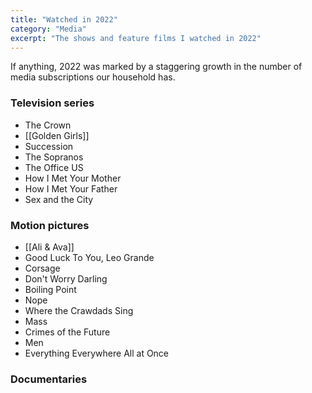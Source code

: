 ```yaml
---
title: "Watched in 2022"
category: "Media"
excerpt: "The shows and feature films I watched in 2022"
---
```

If anything, 2022 was marked by a staggering growth in the number of media subscriptions our household has.

### Television series
- The Crown
- [[Golden Girls]]
- Succession
- The Sopranos
- The Office US
- How I Met Your Mother
- How I Met Your Father
- Sex and the City

### Motion pictures
- [[Ali & Ava]]
- Good Luck To You, Leo Grande
- Corsage
- Don't Worry Darling
- Boiling Point
- Nope
- Where the Crawdads Sing
- Mass
- Crimes of the Future
- Men
- Everything Everywhere All at Once

### Documentaries